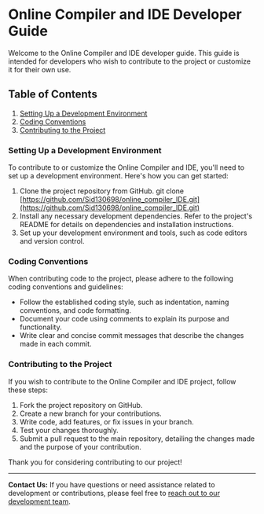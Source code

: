 # Online Compiler and IDE Developer Guide

Welcome to the Online Compiler and IDE developer guide. This guide is intended for developers who wish to contribute to the project or customize it for their own use.

## Table of Contents

1. [Setting Up a Development Environment](#setting-up-a-development-environment)
2. [Coding Conventions](#coding-conventions)
3. [Contributing to the Project](#contributing-to-the-project)

### Setting Up a Development Environment

To contribute to or customize the Online Compiler and IDE, you'll need to set up a development environment. Here's how you can get started:

1. Clone the project repository from GitHub.
   git clone [https://github.com/Sid130698/online_compiler_IDE.git](https://github.com/Sid130698/online_compiler_IDE.git)
2. Install any necessary development dependencies. Refer to the project's README for details on dependencies and installation instructions.
3. Set up your development environment and tools, such as code editors and version control.

### Coding Conventions

When contributing code to the project, please adhere to the following coding conventions and guidelines:

- Follow the established coding style, such as indentation, naming conventions, and code formatting.
- Document your code using comments to explain its purpose and functionality.
- Write clear and concise commit messages that describe the changes made in each commit.

### Contributing to the Project

If you wish to contribute to the Online Compiler and IDE project, follow these steps:

1. Fork the project repository on GitHub.
2. Create a new branch for your contributions.
3. Write code, add features, or fix issues in your branch.
4. Test your changes thoroughly.
5. Submit a pull request to the main repository, detailing the changes made and the purpose of your contribution.

Thank you for considering contributing to our project!

---

**Contact Us:**
If you have questions or need assistance related to development or contributions, please feel free to [reach out to our development team](sidsingh130698@gmail.com).
